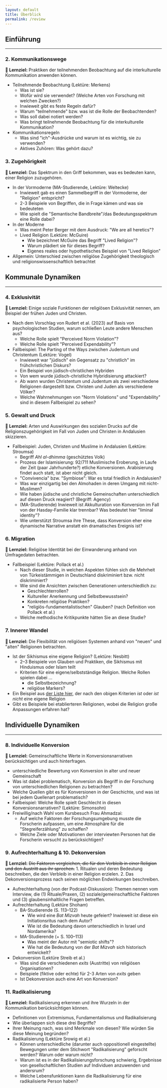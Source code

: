 ```yaml
---
layout: default
title: Überblick
permalink: /review
---
```


## Einführung
___
 
### 2. Kommunikationswege
**🧭 Lernziel:** Praktiken der teilnehmenden Beobachtung auf die interkulturelle Kommunikation anwenden können.

- Teilnehmende Beobachtung (Lektüre: Merkens)
  - Was ist sie?
  - Wofür wird sie verwendet? (Welche Arten von Forschung mit welchen Zwecken?)
  - Inwieweit gibt es feste Regeln dafür?
  - Warum "teilnehmende" bzw. was ist die Rolle der Beobachtenden?
  - Was soll dabei notiert werden?
  - Was bringt teilnehmende Beobachtung für die interkulturelle Kommunikation?
- Kommunikationsregeln
  - Was sind "ich"-Ausdrücke und warum ist es wichtig, sie zu verwenden?
  - Aktives Zuhören: Was gehört dazu? 

### 3. Zugehörigkeit
**🧭 Lernziel:** Das Spektrum in den Griff bekommen, was es bedeuten kann, einer Religion zuzugehören.

- In der Vormoderne (MA-Studierende, Lektüre: Weltecke)
  - Inwieweit gab es einen Sammelbegriff in der Vormoderne, der "Religion" entspricht?
  - 2-3 Beispiele von Begriffen, die in Frage kämen und was sie bedeuteten
  - Wie spielt die "Semantische Bandbreite"/das Bedeutungsspektrum eine Rolle dabei?
- In der Moderne 
  - Was meint Peter Berger mit dem Ausdruck: "We are all heretics"?
  - Lived Religion (Lektüre: McGuire)
    - Wie bezeichnet McGuire das Begriff "Lived Religion"?
    - Warum plädiert sie für dieses Begriff?
    - Eigenes reales oder hypothetisches Beispiel von "Lived Religion"
- Allgemein: Unterschied zwischen religiöse Zugehörigkeit theologisch und religionswissenschaftlich betrachtet

## Kommunale Dynamiken
___
 
### 4. Exklusivität
**🧭 Lernziel:** Einige soziale Funktionen der religiösen Exklusivität nennen, am Beispiel der frühen Juden und Christen.

- Nach dem Vorschlag von Rudert et al. (2023) auf Basis von psychologischen Studien, warum schließen Leute andere Menschen aus? 
  - Welche Rolle spielt "Perceived Norm Violation"?
  - Welche Rolle spielt "Perceived Expendability"?
- Fallbeispiel: The Parting of the Ways zwischen Judentum und Christentum (Lektüre: Vogel)
  - Inwieweit war "jüdisch" ein Gegensatz zu "christlich" im frühchristlichen Diskurs?
  - Ein Beispiel von jüdisch-christlichen Hybriden
  - Von wem wurde jüdisch-christliche Hybridisierung attackiert? 
  - Ab wann wurden Christentum und Judentum als zwei verschiedene Religionen dargestellt bzw. Christen und Juden als verschiedene Völker?
  - Welche Wahrnehmungen von "Norm Violations" und "Expendability" sind in diesem Fallbeispiel zu sehen?
 
### 5. Gewalt und Druck
**🧭 Lernziel:** Arten und Auswirkungen des sozialen Drucks auf die Religionszugehörigkeit im Fall von Juden und Christen in Andalusien skizzieren.

- Fallbeispiel: Juden, Christen und Muslime in Andalusien (Lektüre: Stroumsa)
  - Begriff _Ahl al-dhimma_ (geschütztes Volk)
  - Prozess der Islamisierung: 92/711 Muslimische Eroberung, in Laufe der Zeit (paar Jahrhunderte?) etliche Konversionen. Arabisierung findet auch statt, ist aber nicht gleich.
  - "Convivencia" bzw. "Symbiose": War es total friedlich in Andalusien?
  - Was war einzigartig bei den Almohaden in deren Umgang mit nicht-Muslimen?
  - Wie haben jüdische und christliche Gemeinschaften unterschiedlich auf diesen Druck reagiert? (Begriff: Agency)
  - (MA-Studierende) Inwieweit ist Akkulturation von Konversion im Fall von der Hasday-Familie klar trennbar? Was bedeutet hier "liminal identity"?
  - Wie unterstützt Stroumsa ihre These, dass Konversion eher eine dynamische Narrative anstatt ein dramatisches Ereignis ist?
 
### 6. Migration
**🧭 Lernziel:** Religiöse Identität bei der Einwanderung anhand von Umfragedaten betrachten.

- Fallbeispiel (Lektüre: Pollack et al.)
  - Nach dieser Studie, in welchen Aspekten fühlen sich die Mehrheit von Türkeistämmigen in Deutschland diskriminiert bzw. nicht diskriminiert?
  - Wie sind die Ansichten zwischen Generationen unterschiedlich zu:
    - Geschlechterrollen?
    - Kultureller Anerkennung und Selbstbewusstsein?
    - Konkreten religiöse Praktiken?
    - "religiös-fundamentalistischen" Glauben? (nach Definition von Pollack et al.)
  - Welche methodische Kritikpunkte hätten Sie an diese Studie?
 
### 7. Innerer Wandel
**🧭 Lernziel:** Die Flexibilität von religiösen Systemen anhand von "neuen" und "alten" Religionen betrachten.

- Ist der Sikhismus eine eigene Religion? (Lektüre: Nesbitt)
  - 2–3 Beispiele von Glauben und Praktiken, die Sikhismus mit Hinduismus oder Islam teilt
  - Kriterien für eine eigene/selbstständige Religion. Welche Rollen spielen dabei ...
    - die Selbstbezeichnung?
    - religiöse Markers?
- Ein Beispiel aus [der Liste hier](https://etherpad.studiumdigitale.uni-frankfurt.de/p/24inter7), der nach den obigen Kriterien _ist_ oder _ist nicht_ eine eigene Religion
- Gibt es Beispiele bei etablierteren Religionen, wobei die Religion große Anpassungen erfahren hat? 

## Individuelle Dynamiken
___
 
### 8. Individuelle Konversion
**🧭 Lernziel:** Gemeinschaftliche Werte in Konversionsnarrativen berücksichtigen und auch hinterfragen.

- unterschiedliche Bewertung von Konversion in alter und neuer Gemeinschaft
- Was ist dabei problematisch, Konversion als Begriff in der Forschung von unterschiedlichen Religionen zu betrachten?
- Welche Quellen gibt es für Konversionen in der Geschichte, und was ist bei jedem Quellenart problematisch?
- Fallbeispiel: Welche Rolle spielt Geschlecht in diesen Konversionsnarrativen? (Lektüre: Simonsohn)
- Freiwillig/nach Wahl vom Kursbesuch Frau Ahmadzai: 
  - Auf welche Faktoren der Forschungsumgebung musste die Forscherin aufpassen, um eine Atmosphäre für die "Stegreiferzählung" zu schaffen?
  - Welche Ziele oder Motivationen der interviewten Personen hat die Forscherin versucht zu berücksichtigen?
 
### 9. Aufrechterhaltung & 10. Dekonversion
**🧭 Lernziel:** ~~Die Faktoren vergleichen, die für den Verbleib in einer Religion und den Austritt aus ihr sprechen.~~ 1. Ritualen und deren Bedeutung beschreiben, die  den Verbleib in einer Religion erzielen. 2. Das Dekonversionsprozess nach seinen möglichen Endwirkungen beschreiben.
- Aufrechterhaltung (von der Podcast-Diskussion): Themen nennen vom Interview, die  (1) Rituale/Praxen, (2) soziale/gemeinschaftliche Faktoren und (3) glaubensinhaltliche Fragen betreffen.
- Aufrechterhaltung (Lektüre Shoham)
  - BA-Studierende (S. 113–122)
    - Wie wird eine *Bat Mizvah* heute gefeiert? Inwieweit ist diese ein        Initiationsritus nach dem Autor?
    - Wie ist die Bedeutung davon unterschiedlich in Israel und Nordamerika?
  - MA-Studierende (+ S. 100–113)
    - Was meint der Autor mit "semiotic shifts"? 
    - Wie hat die Bedeutung von der *Bat Mizvah* sich historisch entwickelt?
- Dekonversion (Lektüre Streib et al.)
  - Was sind die verschiedenen *exits* (Austritte) von religiösen Organisationen?
  - Beispiele (fiktive oder echte) für 2-3 Arten von *exits* geben
  - Ist Dekonversion auch eine Art von Konversion?

### 11. Radikalisierung
**🧭 Lernziel:** Radikalisierung erkennen und ihre Wurzeln in der Kommunikation berücksichtigen können.

- Definitionen von Extremismus, Fundamentalismus und Radikalisierung
- Wie überlappen sich diese drei Begriffe?
- Ihrer Meinung nach, was sind Merkmale von diesen? Wie würden Sie diese Meinung begründen?
- Radikalisierung (Lektüre Srowig et al.)
  - Können unterschiedliche (darunter auch oppositionell eingestellte) Bewegungen unter dem Stichwort "Radikalisierung" geforscht werden? Warum oder warum nicht?
  - Warum ist es in der Radikalisierungsforschung schwierig, Ergebnisse von gesellschaftlichen Studien auf Individuen anzuwenden und andersrum?
  - Welche Lebensfunktionen kann die Radikalisierung für eine radikalisierte Person haben?